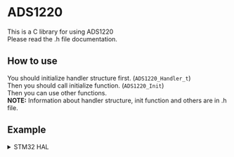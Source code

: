 # ADS1220
This is a C library for using ADS1220 \
Please read the .h file documentation.
## How to use
You should initialize handler structure first. (`ADS1220_Handler_t`) \
Then you should call initialize function. (`ADS1220_Init`) \
Then you can use other functions. \
**NOTE:** Information about handler structure, init function and others are in .h file. 

## Example
<details>
<summary>
STM32 HAL
</summary>

```c
#include "ADS1220.h"
void CS_UP(void)
{
    // GPIO_CS_GROUP and GPIO_CS_PIN depend on your schematic.
    HAL_GPIO_WritePin(GPIO_CS_GROUP, GPIO_CS_PIN, GPIO_PIN_SET);
}
void CS_DOWN(void)
{
    // GPIO_CS_GROUP and GPIO_CS_PIN depend on your schematic.
    HAL_GPIO_WritePin(GPIO_CS_GROUP, GPIO_CS_PIN, GPIO_PIN_RESET);
}
void TRANSMIT(uint8_t data)
{
    // SPI_DRIVER depends on your configuration.
    HAL_SPI_Transmit (SPI_DRIVER, &data, sizeof(uint8_t), HAL_MAX_DELAY);
}
uint8_t RECEIVE(void)
{
    uint8_t dataR = 0;
    // SPI_DRIVER depends on your configuration.
    HAL_SPI_Receive (SPI_DRIVER, &dataR, sizeof(uint8_t), HAL_MAX_DELAY);
    return dataR;
}
void DELAY(uint32_t us)
{
    // DELAY_US depends on your code.
    DELAY_US(us);
}
ADS1220_Handler_t Handler = {0};

void main (void)
{
    // Initialize all STM32 peripherals including SPI needed for ADS1220 with desire configuration before call ADS1220 init function.

    Handler.ADC_CS_HIGH = CS_UP;
    Handler.ADC_CS_LOW = CS_DOWN;
    Handler.ADC_Transmit = TRANSMIT;
    Handler.ADC_Receive = RECEIVE;
    Handler.ADC_Delay_US = DELAY;
    
    // Passing Parameters to use default configurations.
    ADS1220_Init(&Handler, NULL);

    // Default conversion mode is Single-shot
    ADS1220_StartSync(&Handler);

    // GPIO_DRDY_GROUP and GPIO_DRDY_PIN depend on your schematic.
    while(HAL_GPIO_ReadPin(GPIO_DRDY_GROUP, GPIO_DRDY_PIN) == GPIO_PIN_SET){}

    int32_t ADC_Data;
    ADS1220_ReadData(&Handler, &ADC_Data);

    // 2.048 is internal voltage reference and is used as default config.
    // 1 is default adc gain value and it must be equivalent to the gain config in ADS1220_Parameters_t.
    printf("ADC Raw: 0x%X | ADC Voltage : %f\r\n", ADC_Data, ADCValueToVoltage(ADC_Data, 2.048, 1));

    while(1)
    {
    }
}
```
</details>